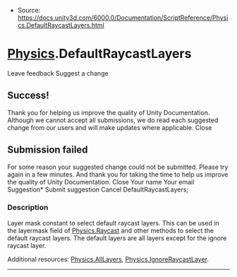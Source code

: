 * Source: https://docs.unity3d.com/6000.0/Documentation/ScriptReference/Physics.DefaultRaycastLayers.html

#  [Physics](https://docs.unity3d.com/6000.0/Documentation/ScriptReference/Physics.html).DefaultRaycastLayers
Leave feedback
Suggest a change
## Success!
Thank you for helping us improve the quality of Unity Documentation. Although we cannot accept all submissions, we do read each suggested change from our users and will make updates where applicable.
Close
## Submission failed
For some reason your suggested change could not be submitted. Please <a>try again</a> in a few minutes. And thank you for taking the time to help us improve the quality of Unity Documentation.
Close
Your name Your email Suggestion* Submit suggestion
Cancel
DefaultRaycastLayers; 
### Description
Layer mask constant to select default raycast layers.
This can be used in the layermask field of [Physics.Raycast](https://docs.unity3d.com/6000.0/Documentation/ScriptReference/Physics.Raycast.html) and other methods to select the default raycast layers. The default layers are all layers except for the ignore raycast layer.  
  
Additional resources: [Physics.AllLayers](https://docs.unity3d.com/6000.0/Documentation/ScriptReference/Physics.AllLayers.html), [Physics.IgnoreRaycastLayer](https://docs.unity3d.com/6000.0/Documentation/ScriptReference/Physics.IgnoreRaycastLayer.html).
* * *
